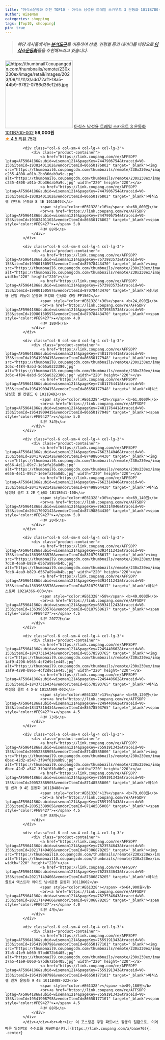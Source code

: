 ```yaml
---
title: "아식스운동화 추천 TOP10 - 아식스 남성용 트레일 스카우트 3 운동화 1011B700-002"
author: WiseMan
categories: shopping
tags: [Top10, shopping]
pin: true
---
```


> ##### 해당 게시물에서는 [**분석도구**](https://itemscout.io/)를 이용하여 **성별**, **연령별** 등의 데이터를 바탕으로 [**아식스운동화**](https://link.coupang.com/a/baae76)들을 추천해드리고 있습니다.
<div class="container"><div class="row">
            <div class="col-6 col-sm-4 col-lg-4 col-lg-3">
                <div class="product-container">
                    <a href="https://link.coupang.com/re/AFFSDP?lptag=AF5964186&subid=wiseman1214&pageKey=7589482676&traceid=V0-153&itemId=20052390425&vendorItemId=87148586300" target="_blank"><img src="https://thumbnail7.coupangcdn.com/thumbnails/remote/230x230ex/image/retail/images/2023/09/11/11/3/add72af1-18a5-44b9-9782-0786d36e12d5.jpg" alt="https://thumbnail7.coupangcdn.com/thumbnails/remote/230x230ex/image/retail/images/2023/09/11/11/3/add72af1-18a5-44b9-9782-0786d36e12d5.jpg" width="220" height="220"></a>
                    <a href="https://link.coupang.com/re/AFFSDP?lptag=AF5964186&subid=wiseman1214&pageKey=7589482676&traceid=V0-153&itemId=20052390425&vendorItemId=87148586300" target="_blank">아식스 남성용 트레일 스카우트 3 운동화 1011B700-002</a>
                    <span style="color:#E61328"></span> <b>59,000원</b>
                    <br><a href="https://link.coupang.com/re/AFFSDP?lptag=AF5964186&subid=wiseman1214&pageKey=7589482676&traceid=V0-153&itemId=20052390425&vendorItemId=87148586300" target="_blank"><span style="color:#FE9427">★</span> 4.5
                    리뷰 75개</a>
                </div>
            </div>
            
            <div class="col-6 col-sm-4 col-lg-4 col-lg-3">
                <div class="product-container">
                    <a href="https://link.coupang.com/re/AFFSDP?lptag=AF5964186&subid=wiseman1214&pageKey=7447906754&traceid=V0-153&itemId=19382401102&vendorItemId=86650176802" target="_blank"><img src="https://thumbnail6.coupangcdn.com/thumbnails/remote/230x230ex/image/retail/images/2023/07/21/17/7/17a42f60-c235-4808-a01b-2bb36dab9a9c.jpg" alt="https://thumbnail6.coupangcdn.com/thumbnails/remote/230x230ex/image/retail/images/2023/07/21/17/7/17a42f60-c235-4808-a01b-2bb36dab9a9c.jpg" width="220" height="220"></a>
                    <a href="https://link.coupang.com/re/AFFSDP?lptag=AF5964186&subid=wiseman1214&pageKey=7447906754&traceid=V0-153&itemId=19382401102&vendorItemId=86650176802" target="_blank">아식스 젤 컨텐드 운동화 8 4E 1011B493</a>
                    <span style="color:#E61328">16%</span> <b>60,000원</b>
                    <br><a href="https://link.coupang.com/re/AFFSDP?lptag=AF5964186&subid=wiseman1214&pageKey=7447906754&traceid=V0-153&itemId=19382401102&vendorItemId=86650176802" target="_blank"><span style="color:#FE9427">★</span> 5.0
                    리뷰 88개</a>
                </div>
            </div>
            
            <div class="col-6 col-sm-4 col-lg-4 col-lg-3">
                <div class="product-container">
                    <a href="https://link.coupang.com/re/AFFSDP?lptag=AF5964186&subid=wiseman1214&pageKey=7573983573&traceid=V0-153&itemId=19980150597&vendorItemId=87078443470" target="_blank"><img src="https://thumbnail6.coupangcdn.com/thumbnails/remote/230x230ex/image/vendor_inventory/13bb/2731ada871c9fc85c458a78f9ce8416ef3aaa16c52de3d6b4f50c95dc546.jpg" alt="https://thumbnail6.coupangcdn.com/thumbnails/remote/230x230ex/image/vendor_inventory/13bb/2731ada871c9fc85c458a78f9ce8416ef3aaa16c52de3d6b4f50c95dc546.jpg" width="220" height="220"></a>
                    <a href="https://link.coupang.com/re/AFFSDP?lptag=AF5964186&subid=wiseman1214&pageKey=7573983573&traceid=V0-153&itemId=19980150597&vendorItemId=87078443470" target="_blank">남녀공용 신발 키높이 운동화 조깅화 런닝화 경량 PP1562</a>
                    <span style="color:#E61328">30%</span> <b>24,890원</b>
                    <br><a href="https://link.coupang.com/re/AFFSDP?lptag=AF5964186&subid=wiseman1214&pageKey=7573983573&traceid=V0-153&itemId=19980150597&vendorItemId=87078443470" target="_blank"><span style="color:#FE9427">★</span> 4.0
                    리뷰 180개</a>
                </div>
            </div>
            
            <div class="col-6 col-sm-4 col-lg-4 col-lg-3">
                <div class="product-container">
                    <a href="https://link.coupang.com/re/AFFSDP?lptag=AF5964186&subid=wiseman1214&pageKey=7481176441&traceid=V0-153&itemId=19541909415&vendorItemId=86650177948" target="_blank"><img src="https://thumbnail8.coupangcdn.com/thumbnails/remote/230x230ex/image/retail/images/2023/07/21/17/9/5214fd9b-3d6c-4f84-8abd-5d65a0322380.jpg" alt="https://thumbnail8.coupangcdn.com/thumbnails/remote/230x230ex/image/retail/images/2023/07/21/17/9/5214fd9b-3d6c-4f84-8abd-5d65a0322380.jpg" width="220" height="220"></a>
                    <a href="https://link.coupang.com/re/AFFSDP?lptag=AF5964186&subid=wiseman1214&pageKey=7481176441&traceid=V0-153&itemId=19541909415&vendorItemId=86650177948" target="_blank">아식스 남성용 젤 컨텐드 8 1011B492</a>
                    <span style="color:#E61328">42%</span> <b>61,000원</b>
                    <br><a href="https://link.coupang.com/re/AFFSDP?lptag=AF5964186&subid=wiseman1214&pageKey=7481176441&traceid=V0-153&itemId=19541909415&vendorItemId=86650177948" target="_blank"><span style="color:#FE9427">★</span> 5.0
                    리뷰 34개</a>
                </div>
            </div>
            
            <div class="col-6 col-sm-4 col-lg-4 col-lg-3">
                <div class="product-container">
                    <a href="https://link.coupang.com/re/AFFSDP?lptag=AF5964186&subid=wiseman1214&pageKey=7662314046&traceid=V0-153&itemId=20417092142&vendorItemId=87498864430" target="_blank"><img src="https://thumbnail6.coupangcdn.com/thumbnails/remote/230x230ex/image/retail/images/2023/10/19/10/5/6ef88158-e656-4e11-89c7-1e6efa26a8db.jpg" alt="https://thumbnail6.coupangcdn.com/thumbnails/remote/230x230ex/image/retail/images/2023/10/19/10/5/6ef88158-e656-4e11-89c7-1e6efa26a8db.jpg" width="220" height="220"></a>
                    <a href="https://link.coupang.com/re/AFFSDP?lptag=AF5964186&subid=wiseman1214&pageKey=7662314046&traceid=V0-153&itemId=20417092142&vendorItemId=87498864430" target="_blank">아식스 남성용 졸트 3 2E 런닝화 1011B041-100</a>
                    <span style="color:#E61328">30%</span> <b>69,140원</b>
                    <br><a href="https://link.coupang.com/re/AFFSDP?lptag=AF5964186&subid=wiseman1214&pageKey=7662314046&traceid=V0-153&itemId=20417092142&vendorItemId=87498864430" target="_blank"><span style="color:#FE9427">★</span> 5.0
                    리뷰 20개</a>
                </div>
            </div>
            
            <div class="col-6 col-sm-4 col-lg-4 col-lg-3">
                <div class="product-container">
                    <a href="https://link.coupang.com/re/AFFSDP?lptag=AF5964186&subid=wiseman1214&pageKey=6393411243&traceid=V0-153&itemId=13639653576&vendorItemId=83187958617" target="_blank"><img src="https://thumbnail9.coupangcdn.com/thumbnails/remote/230x230ex/image/retail/images/2022/09/20/15/9/7469c99a-7dc8-4ea9-b829-6567a89a4b4b.jpg" alt="https://thumbnail9.coupangcdn.com/thumbnails/remote/230x230ex/image/retail/images/2022/09/20/15/9/7469c99a-7dc8-4ea9-b829-6567a89a4b4b.jpg" width="220" height="220"></a>
                    <a href="https://link.coupang.com/re/AFFSDP?lptag=AF5964186&subid=wiseman1214&pageKey=6393411243&traceid=V0-153&itemId=13639653576&vendorItemId=83187958617" target="_blank">아식스 스토머 1021A366-003</a>
                    <span style="color:#E61328">58%</span> <b>49,000원</b>
                    <br><a href="https://link.coupang.com/re/AFFSDP?lptag=AF5964186&subid=wiseman1214&pageKey=6393411243&traceid=V0-153&itemId=13639653576&vendorItemId=83187958617" target="_blank"><span style="color:#FE9427">★</span> 4.5
                    리뷰 2077개</a>
                </div>
            </div>
            
            <div class="col-6 col-sm-4 col-lg-4 col-lg-3">
                <div class="product-container">
                    <a href="https://link.coupang.com/re/AFFSDP?lptag=AF5964186&subid=wiseman1214&pageKey=7249440662&traceid=V0-153&itemId=18437316434&vendorItemId=85578593765" target="_blank"><img src="https://thumbnail9.coupangcdn.com/thumbnails/remote/230x230ex/image/retail/images/2023/04/06/18/1/85284043-1af9-4298-b965-4cf2d9c1e445.jpg" alt="https://thumbnail9.coupangcdn.com/thumbnails/remote/230x230ex/image/retail/images/2023/04/06/18/1/85284043-1af9-4298-b965-4cf2d9c1e445.jpg" width="220" height="220"></a>
                    <a href="https://link.coupang.com/re/AFFSDP?lptag=AF5964186&subid=wiseman1214&pageKey=7249440662&traceid=V0-153&itemId=18437316434&vendorItemId=85578593765" target="_blank">아식스 여성용 졸트 4 D-W 1012A909-002</a>
                    <span style="color:#E61328">13%</span> <b>59,120원</b>
                    <br><a href="https://link.coupang.com/re/AFFSDP?lptag=AF5964186&subid=wiseman1214&pageKey=7249440662&traceid=V0-153&itemId=18437316434&vendorItemId=85578593765" target="_blank"><span style="color:#FE9427">★</span> 4.5
                    리뷰 73개</a>
                </div>
            </div>
            
            <div class="col-6 col-sm-4 col-lg-4 col-lg-3">
                <div class="product-container">
                    <a href="https://link.coupang.com/re/AFFSDP?lptag=AF5964186&subid=wiseman1214&pageKey=7559191343&traceid=V0-153&itemId=20052388905&vendorItemId=87148585006" target="_blank"><img src="https://thumbnail9.coupangcdn.com/thumbnails/remote/230x230ex/image/retail/images/2023/09/11/11/0/2e79b8f1-6bec-42d2-a547-3f94f010a0b9.jpg" alt="https://thumbnail9.coupangcdn.com/thumbnails/remote/230x230ex/image/retail/images/2023/09/11/11/0/2e79b8f1-6bec-42d2-a547-3f94f010a0b9.jpg" width="220" height="220"></a>
                    <a href="https://link.coupang.com/re/AFFSDP?lptag=AF5964186&subid=wiseman1214&pageKey=7559191343&traceid=V0-153&itemId=20052388905&vendorItemId=87148585006" target="_blank">아식스 젤 벤쳐 9 4E 운동화 1011B488</a>
                    <span style="color:#E61328">13%</span> <b>79,000원</b>
                    <br><a href="https://link.coupang.com/re/AFFSDP?lptag=AF5964186&subid=wiseman1214&pageKey=7559191343&traceid=V0-153&itemId=20052388905&vendorItemId=87148585006" target="_blank"><span style="color:#FE9427">★</span> 4.5
                    리뷰 88개</a>
                </div>
            </div>
            
            <div class="col-6 col-sm-4 col-lg-4 col-lg-3">
                <div class="product-container">
                    <a href="https://link.coupang.com/re/AFFSDP?lptag=AF5964186&subid=wiseman1214&pageKey=7623534643&traceid=V0-153&itemId=20217149466&vendorItemId=87306878205" target="_blank"><img src="https://thumbnail10.coupangcdn.com/thumbnails/remote/230x230ex/image/vendor_inventory/8613/e124b11f37fb8191ce9c8f63eecf61ba93e16238fe8161539008a92aa70d.jpg" alt="https://thumbnail10.coupangcdn.com/thumbnails/remote/230x230ex/image/vendor_inventory/8613/e124b11f37fb8191ce9c8f63eecf61ba93e16238fe8161539008a92aa70d.jpg" width="220" height="220"></a>
                    <a href="https://link.coupang.com/re/AFFSDP?lptag=AF5964186&subid=wiseman1214&pageKey=7623534643&traceid=V0-153&itemId=20217149466&vendorItemId=87306878205" target="_blank">아식스 졸트4 엑스트라 와이드 남녀공용 운동화 1011B602</a>
                    <span style="color:#E61328"></span> <b>64,900원</b>
                    <br><a href="https://link.coupang.com/re/AFFSDP?lptag=AF5964186&subid=wiseman1214&pageKey=7623534643&traceid=V0-153&itemId=20217149466&vendorItemId=87306878205" target="_blank"><span style="color:#FE9427">★</span> 4.0
                    리뷰 4개</a>
                </div>
            </div>
            
            <div class="col-6 col-sm-4 col-lg-4 col-lg-3">
                <div class="product-container">
                    <a href="https://link.coupang.com/re/AFFSDP?lptag=AF5964186&subid=wiseman1214&pageKey=7559191343&traceid=V0-153&itemId=19541908798&vendorItemId=86650177101" target="_blank"><img src="https://thumbnail9.coupangcdn.com/thumbnails/remote/230x230ex/image/retail/images/2023/07/21/17/5/caf4c469-37a5-41e9-b060-57bd672b6405.jpg" alt="https://thumbnail9.coupangcdn.com/thumbnails/remote/230x230ex/image/retail/images/2023/07/21/17/5/caf4c469-37a5-41e9-b060-57bd672b6405.jpg" width="220" height="220"></a>
                    <a href="https://link.coupang.com/re/AFFSDP?lptag=AF5964186&subid=wiseman1214&pageKey=7559191343&traceid=V0-153&itemId=19541908798&vendorItemId=86650177101" target="_blank">아식스 젤 벤쳐 운동화 9 4E 1011B488-022</a>
                    <span style="color:#E61328"></span> <b>89,180원</b>
                    <br><a href="https://link.coupang.com/re/AFFSDP?lptag=AF5964186&subid=wiseman1214&pageKey=7559191343&traceid=V0-153&itemId=19541908798&vendorItemId=86650177101" target="_blank"><span style="color:#FE9427">★</span> 4.5
                    리뷰 88개</a>
                </div>
            </div>
            </div></div><br><br>[👉 이 포스팅은 쿠팡 파트너스 활동의 일환으로, 이에 따른 일정액의 수수료를 제공받습니다.](https://link.coupang.com/a/baae76){: .center}